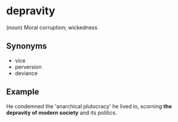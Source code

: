 # depravity

(noun) Moral corruption; wickedness

## Synonyms

+ vice
+ perversion
+ deviance

## Example

He condemned the 'anarchical plutocracy' he lived in, scorning **the depravity of modern society** and its politics.
